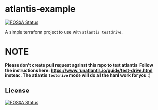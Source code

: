 # atlantis-example
[![FOSSA Status](https://app.fossa.com/api/projects/git%2Bgithub.com%2Fgozer%2Fatlantis-example.svg?type=shield)](https://app.fossa.com/projects/git%2Bgithub.com%2Fgozer%2Fatlantis-example?ref=badge_shield)

A simple terraform project to use with `atlantis testdrive`.

# NOTE
**Please don't create pull request against this repo to test atlantis. Follow the instructions here: https://www.runatlantis.io/guide/test-drive.html instead. The atlantis `testdrive` mode will do all the hard work for you** :)


## License
[![FOSSA Status](https://app.fossa.com/api/projects/git%2Bgithub.com%2Fgozer%2Fatlantis-example.svg?type=large)](https://app.fossa.com/projects/git%2Bgithub.com%2Fgozer%2Fatlantis-example?ref=badge_large)